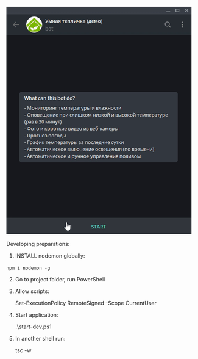 ![Demo animation](Docs/images/demo-start.gif)

Developing preparations:

1. INSTALL nodemon globally:

`npm i nodemon -g`

2. Go to project folder, run PowerShell

3. Allow scripts: 
    
    Set-ExecutionPolicy RemoteSigned -Scope CurrentUser

4. Start application:

    .\start-dev.ps1

5. In another shell run:

    tsc -w